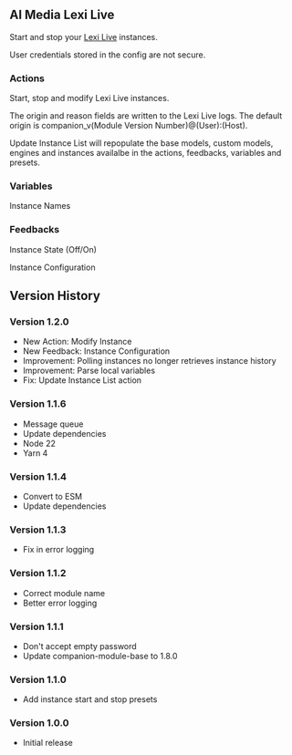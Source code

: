 ## AI Media Lexi Live

Start and stop your [Lexi Live](https://www.ai-media.tv/our-products/lexi-ai-powered-captioning-tool-kit/lexi-asr/) instances.

User credentials stored in the config are not secure.

### Actions

Start, stop and modify Lexi Live instances.

The origin and reason fields are written to the Lexi Live logs. The default origin is companion_v(Module Version Number)@(User):(Host).

Update Instance List will repopulate the base models, custom models, engines and instances availalbe in the actions, feedbacks, variables and presets.

### Variables

Instance Names

### Feedbacks

Instance State (Off/On)

Instance Configuration

## Version History

### Version 1.2.0
- New Action: Modify Instance
- New Feedback: Instance Configuration
- Improvement: Polling instances no longer retrieves instance history
- Improvement: Parse local variables
- Fix: Update Instance List action

### Version 1.1.6

- Message queue
- Update dependencies
- Node 22
- Yarn 4

### Version 1.1.4

- Convert to ESM
- Update dependencies

### Version 1.1.3

- Fix in error logging

### Version 1.1.2

- Correct module name
- Better error logging

### Version 1.1.1

- Don't accept empty password
- Update companion-module-base to 1.8.0

### Version 1.1.0

- Add instance start and stop presets

### Version 1.0.0

- Initial release
